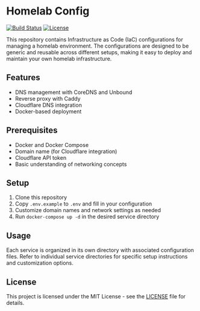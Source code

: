 # Homelab Config

[![Build Status](https://github.com/yourusername/homelab-config/actions/workflows/ci.yml/badge.svg)](https://github.com/yourusername/homelab-config/actions)
[![License](https://img.shields.io/github/license/yourusername/homelab-config)](LICENSE)

This repository contains Infrastructure as Code (IaC) configurations for managing a homelab environment. The
configurations are designed to be generic and reusable across different setups, making it easy to deploy and maintain
your own homelab infrastructure.

## Features

- DNS management with CoreDNS and Unbound
- Reverse proxy with Caddy
- Cloudflare DNS integration
- Docker-based deployment

## Prerequisites

- Docker and Docker Compose
- Domain name (for Cloudflare integration)
- Cloudflare API token
- Basic understanding of networking concepts

## Setup

1. Clone this repository
2. Copy `.env.example` to `.env` and fill in your configuration
3. Customize domain names and network settings as needed
4. Run `docker-compose up -d` in the desired service directory

## Usage

Each service is organized in its own directory with associated configuration files. Refer to individual service
directories for specific setup instructions and customization options.

## License

This project is licensed under the MIT License - see the [LICENSE](LICENSE) file for details.
